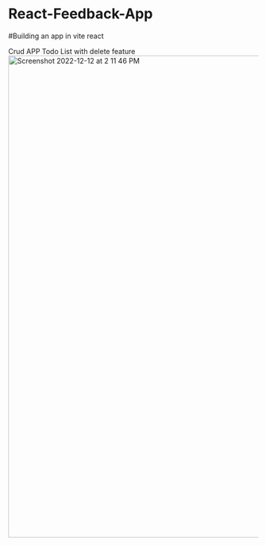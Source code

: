# React-Feedback-App
#Building an app in vite react

Crud APP Todo List with delete feature
<img width="969" alt="Screenshot 2022-12-12 at 2 11 46 PM" src="https://user-images.githubusercontent.com/40246928/207133491-ec47c8dc-3b9f-4e1b-b2d7-b83d4ac1728c.png">
